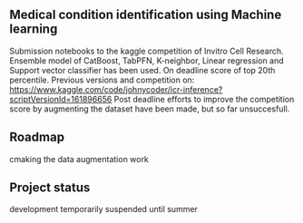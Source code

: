 ## Medical condition identification using Machine learning

Submission notebooks to the kaggle competition of Invitro Cell Research. 
Ensemble model of CatBoost, TabPFN, K-neighbor, Linear regression and Support vector classifier has been used. 
On deadline score of top 20th percentile.
Previous versions and competition on:
  https://www.kaggle.com/code/johnycoder/icr-inference?scriptVersionId=161896656
Post deadline efforts to improve the competition score by augmenting the dataset have been made, but so far unsuccesfull. 

## Roadmap
cmaking the data augmentation work

## Project status

development temporarily suspended until summer

